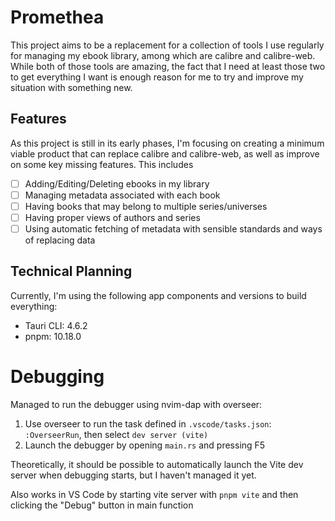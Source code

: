 # Promethea

This project aims to be a replacement for a collection of tools I use regularly for managing my ebook library, among which are calibre and calibre-web. While both of those tools are amazing, the fact that I need at least those two to get everything I want is enough reason for me to try and improve my situation with something new.

## Features

As this project is still in its early phases, I'm focusing on creating a minimum viable product that can replace calibre and calibre-web, as well as improve on some key missing features. This includes

- [ ] Adding/Editing/Deleting ebooks in my library
- [ ] Managing metadata associated with each book
- [ ] Having books that may belong to multiple series/universes
- [ ] Having proper views of authors and series
- [ ] Using automatic fetching of metadata with sensible standards and ways of replacing data

## Technical Planning

Currently, I'm using the following app components and versions to build everything:

- Tauri CLI: 4.6.2
- pnpm: 10.18.0

# Debugging

Managed to run the debugger using nvim-dap with overseer:

1. Use overseer to run the task defined in `.vscode/tasks.json`: `:OverseerRun`, then select `dev server (vite)`
2. Launch the debugger by opening `main.rs` and pressing F5

Theoretically, it should be possible to automatically launch the Vite dev server when debugging starts, but I haven't managed it yet.

Also works in VS Code by starting vite server with `pnpm vite` and then clicking the "Debug" button in main function

